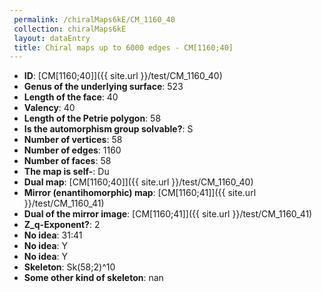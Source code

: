 ```yaml
--- 
 permalink: /chiralMaps6kE/CM_1160_40 
 collection: chiralMaps6kE
 layout: dataEntry
 title: Chiral maps up to 6000 edges - CM[1160;40]
---
```


- **ID**: [CM[1160;40]]({{ site.url }}/test/CM_1160_40)
- **Genus of the underlying surface**: 523
- **Length of the face**: 40
- **Valency**: 40
- **Length of the Petrie polygon**: 58
- **Is the automorphism group solvable?**: S
- **Number of vertices**: 58
- **Number of edges**: 1160
- **Number of faces**: 58
- **The map is self-**: Du
- **Dual map**: [CM[1160;40]]({{ site.url }}/test/CM_1160_40)
- **Mirror (enantihomorphic) map**: [CM[1160;41]]({{ site.url }}/test/CM_1160_41)
- **Dual of the mirror image**: [CM[1160;41]]({{ site.url }}/test/CM_1160_41)
- **Z_q-Exponent?**: 2
- **No idea**:  31:41
- **No idea**: Y
- **No idea**: Y
- **Skeleton**: Sk(58;2)^10
- **Some other kind of skeleton**: nan
